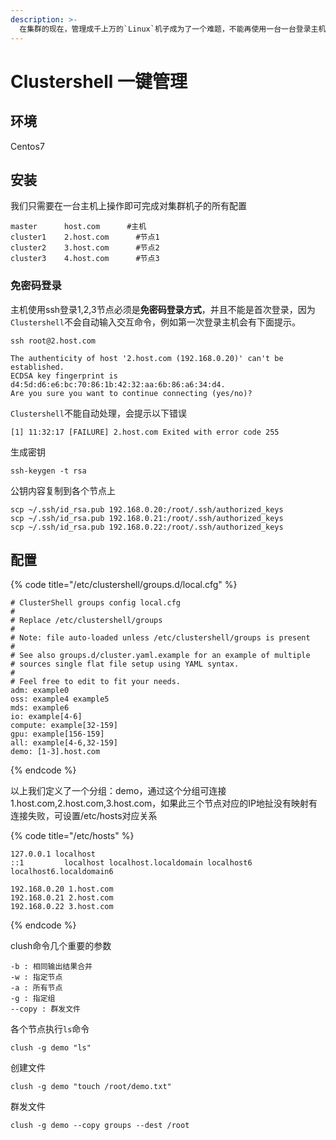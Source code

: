 ```yaml
---
description: >-
  在集群的现在，管理成千上万的`Linux`机子成为了一个难题，不能再使用一台一台登录主机去进行管理了，工作量无疑是非常巨大的，这里我们可以借助`Clustershell`与`pssh`管理，它原理是自动登录主机集群帮我们将脚本进行执行，或者是文件的操作等，当初大猪是一台一台去管理的，一个字：好累呀。
---
```


# Clustershell 一键管理

## 环境

Centos7

## 安装

我们只需要在一台主机上操作即可完成对集群机子的所有配置

```text
master      host.com      #主机
cluster1    2.host.com   	#节点1
cluster2    3.host.com  	#节点2
cluster3    4.host.com  	#节点3
```

### 免密码登录

主机使用ssh登录1,2,3节点必须是**免密码登录方式**，并且不能是首次登录，因为`Clustershell`不会自动输入交互命令，例如第一次登录主机会有下面提示。

```text
ssh root@2.host.com

The authenticity of host '2.host.com (192.168.0.20)' can't be established.
ECDSA key fingerprint is d4:5d:d6:e6:bc:70:86:1b:42:32:aa:6b:86:a6:34:d4.
Are you sure you want to continue connecting (yes/no)?
```

`Clustershell`不能自动处理，会提示以下错误

```text
[1] 11:32:17 [FAILURE] 2.host.com Exited with error code 255
```

生成密钥

```text
ssh-keygen -t rsa
```

公钥内容复制到各个节点上

```text
scp ~/.ssh/id_rsa.pub 192.168.0.20:/root/.ssh/authorized_keys
scp ~/.ssh/id_rsa.pub 192.168.0.21:/root/.ssh/authorized_keys
scp ~/.ssh/id_rsa.pub 192.168.0.22:/root/.ssh/authorized_keys
```



## 配置

{% code title="/etc/clustershell/groups.d/local.cfg" %}
```text
# ClusterShell groups config local.cfg
#
# Replace /etc/clustershell/groups
#
# Note: file auto-loaded unless /etc/clustershell/groups is present
#
# See also groups.d/cluster.yaml.example for an example of multiple
# sources single flat file setup using YAML syntax.
#
# Feel free to edit to fit your needs.
adm: example0
oss: example4 example5
mds: example6
io: example[4-6]
compute: example[32-159]
gpu: example[156-159]
all: example[4-6,32-159]
demo: [1-3].host.com
```
{% endcode %}

以上我们定义了一个分组：demo，通过这个分组可连接1.host.com,2.host.com,3.host.com，如果此三个节点对应的IP地扯没有映射有连接失败，可设置/etc/hosts对应关系

{% code title="/etc/hosts" %}
```text
127.0.0.1 localhost
::1         localhost localhost.localdomain localhost6 localhost6.localdomain6

192.168.0.20 1.host.com
192.168.0.21 2.host.com
192.168.0.22 3.host.com
```
{% endcode %}

clush命令几个重要的参数

```text
-b : 相同输出结果合并
-w : 指定节点
-a : 所有节点
-g : 指定组
--copy : 群发文件
```

各个节点执行`ls`命令

```text
clush -g demo "ls"
```

创建文件

```text
clush -g demo "touch /root/demo.txt"
```

群发文件

```text
clush -g demo --copy groups --dest /root  
```





